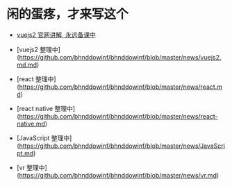 # 闲的蛋疼，才来写这个

- [vuejs2 官网讲解, 永远备课中](https://github.com/bhnddowinf/vuejs2-learn)

- [vuejs2 整理中] (https://github.com/bhnddowinf/bhnddowinf/blob/master/news/vuejs2.md.md)

- [react 整理中] (https://github.com/bhnddowinf/bhnddowinf/blob/master/news/react.md)

- [react native 整理中] (https://github.com/bhnddowinf/bhnddowinf/blob/master/news/react-native.md)


- [JavaScript 整理中] (https://github.com/bhnddowinf/bhnddowinf/blob/master/news/JavaScript.md)


- [vr 整理中] (https://github.com/bhnddowinf/bhnddowinf/blob/master/news/vr.md)




